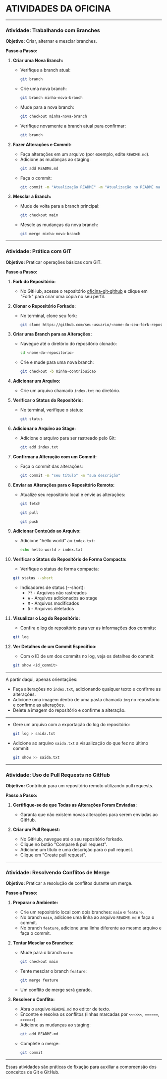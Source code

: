 # ATIVIDADES DA OFICINA

---

### Atividade: Trabalhando com Branches

**Objetivo:** Criar, alternar e mesclar branches.

**Passo a Passo:**

1. **Criar uma Nova Branch:**
   - Verifique a branch atual:
     ```sh
     git branch
     ```
   - Crie uma nova branch:
     ```sh
     git branch minha-nova-branch
     ```
   - Mude para a nova branch:
     ```sh
     git checkout minha-nova-branch
     ```
   - Verifique novamente a branch atual para confirmar:
     ```sh
     git branch
     ```

1. **Fazer Alterações e Commit:**
   - Faça alterações em um arquivo (por exemplo, edite `README.md`).
   - Adicione as mudanças ao staging:
     ```sh
     git add README.md
     ```
   - Faça o commit:
     ```sh
     git commit -m "Atualização README" -m "Atualização no README na minha nova branch"
     ```

1. **Mesclar a Branch:**
   - Mude de volta para a branch principal:
     ```sh
     git checkout main
     ```
   - Mescle as mudanças da nova branch:
     ```sh
     git merge minha-nova-branch
     ```

---

### Atividade: Prática com GIT

**Objetivo:** Praticar operações básicas com GIT.

**Passo a Passo:**

1. **Fork do Repositório:**
   - No GitHub, acesse o repositório [oficina-git-github](https://github.com/vyctor922/oficina-git-github) e clique em "Fork" para criar uma cópia no seu perfil.

1. **Clonar o Repositório Forkado:**
   - No terminal, clone seu fork:
     ```sh
     git clone https://github.com/seu-usuario/<nome-do-seu-fork-repositorio>.git
     ```

1. **Criar uma Branch para as Alterações:**
   - Navegue até o diretório do repositório clonado:
     ```sh
     cd <nome-do-repositorio>
     ```
   - Crie e mude para uma nova branch:
     ```sh
     git checkout -b minha-contribuicao
     ```

1. **Adicionar um Arquivo:**
   - Crie um arquivo chamado `index.txt` no diretório.

1. **Verificar o Status do Repositório:**
   - No terminal, verifique o status:
     ```sh
     git status
     ```

1. **Adicionar o Arquivo ao Stage:**
   - Adicione o arquivo para ser rastreado pelo Git:
     ```sh
     git add index.txt
     ```

1. **Confirmar a Alteração com um Commit:**
   - Faça o commit das alterações:
     ```sh
     git commit -m "seu título" -m "sua descrição"
     ```

1. **Enviar as Alterações para o Repositório Remoto:**
   - Atualize seu repositório local e envie as alterações:
     ```sh
     git fetch
     ```
     ```sh
     git pull
     ```
     ```sh
     git push
     ```

1. **Adicionar Conteúdo ao Arquivo:**
   - Adicione "hello world" ao `index.txt`:
     ```sh
     echo hello world > index.txt
     ```

1. **Verificar o Status do Repositório de Forma Compacta:**
    - Verifique o status de forma compacta:
     ```sh
     git status --short
     ```

    - Indicadores de status (--short):
      - `??` - Arquivos não rastreados
      - `A` - Arquivos adicionados ao stage
      - `M` - Arquivos modificados
      - `D` - Arquivos deletados

1. **Visualizar o Log do Repositório:**
    - Confira o log do repositório para ver as informações dos commits:
     ```sh
     git log
     ```

1. **Ver Detalhes de um Commit Específico:**
    - Com o ID de um dos commits no log, veja os detalhes do commit:
     ```sh
     git show <id_commit>
     ```

---

A partir daqui, apenas orientações:

- Faça alterações no `index.txt`, adicionando qualquer texto e confirme as alterações.
- Adicione uma imagem dentro de uma pasta chamada `img` no repositório e confirme as alterações.
- Delete a imagem do repositório e confirme a alteração.

---

- Gere um arquivo com a exportação do log do repositório:
  ```sh
  git log > saida.txt
  ```

- Adicione ao arquivo `saida.txt` a visualização do que fez no último commit:
  ```sh
  git show >> saida.txt
  ```

---

### Atividade: Uso de Pull Requests no GitHub

**Objetivo:** Contribuir para um repositório remoto utilizando pull requests.

**Passo a Passo:**

1. **Certifique-se de que Todas as Alterações Foram Enviadas:**
   - Garanta que não existem novas alterações para serem enviadas ao GitHub.

1. **Criar um Pull Request:**
   - No GitHub, navegue até o seu repositório forkado.
   - Clique no botão "Compare & pull request".
   - Adicione um título e uma descrição para o pull request.
   - Clique em "Create pull request".

---

### Atividade: Resolvendo Conflitos de Merge

**Objetivo:** Praticar a resolução de conflitos durante um merge.

**Passo a Passo:**

1. **Preparar o Ambiente:**
   - Crie um repositório local com dois branches: `main` e `feature`.
   - No branch `main`, adicione uma linha ao arquivo `README.md` e faça o commit.
   - No branch `feature`, adicione uma linha diferente ao mesmo arquivo e faça o commit.

1. **Tentar Mesclar os Branches:**
   - Mude para o branch `main`:
     ```sh
     git checkout main
     ```
   - Tente mesclar o branch `feature`:
     ```sh
     git merge feature
     ```
   - Um conflito de merge será gerado.

1. **Resolver o Conflito:**
   - Abra o arquivo `README.md` no editor de texto.
   - Encontre e resolva os conflitos (linhas marcadas por `<<<<<<`, `======`, `>>>>>>`).
   - Adicione as mudanças ao staging:
     ```sh
     git add README.md
     ```
   - Complete o merge:
     ```sh
     git commit
     ```

---

Essas atividades são práticas de fixação para auxiliar a compreensão dos conceitos de Git e GitHub.

